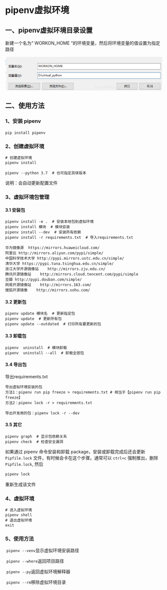 # pipenv虚拟环境

## 一、pipenv虚拟环境目录设置

新建一个名为“ WORKON_HOME ”的环境变量，然后将环境变量的值设置为指定路径

![image-20220117164015304](imge\pipenv虚拟环境.assets\image-20220117164015304.png)

## 二、使用方法

### 1、安装 pipenv

`pip install pipenv`

### 2、创建虚拟环境

```
# 创建虚拟环境
pipenv install

pipenv --python 3.7  # 也可指定具体版本
```

说明：会自动更新配置文件

### 3、虚拟环境包管理

#### 3.1 安装包

```
pipenv install -e .  # 安装本地包到虚拟环境
pipenv install 模块  # 模块安装
pipenv install --dev  # 安装所有依赖
pipenv install -r requirements.txt  # 导入requirements.txt

华为镜像源  https://mirrors.huaweicloud.com/
阿里云 http://mirrors.aliyun.com/pypi/simple/
中国科学技术大学 http://pypi.mirrors.ustc.edu.cn/simple/
清华大学 https://pypi.tuna.tsinghua.edu.cn/simple/
浙江大学开源镜像站    http://mirrors.zju.edu.cn/
腾讯开源镜像站    http://mirrors.cloud.tencent.com/pypi/simple
豆瓣 http://pypi.douban.com/simple/
网易开源镜像站    http://mirrors.163.com/
搜狐开源镜像    http://mirrors.sohu.com/
```

#### 3.2 更新包

```
pipenv update 模块名  # 更新指定包
pipenv update  # 更新所有包
pipenv update --outdated  # 打印所有要更新的包
```

#### 3.3 卸载包

```
pipenv  uninstall  # 模块卸载
pipenv  uninstall --all  # 卸载全部包
```

#### 3.4 导出包

导出requirements.txt

```
导出虚拟环境安装的包
方法1：pipenv run pip freeze > requirements.txt # 相当于【pipenv run pip freeze】
方法2：pipenv lock -r > requirements.txt

导出开发用的包：pipenv lock -r --dev
```

#### 3.5 其它

```
pipenv graph  # 显示包依赖关系
pipenv check  # 检查安全漏洞
```

如果通过 pipenv 命令安装和卸载 package，安装或卸载完成后还会更新 `Pipfile.lock` 文件，有时候会卡在这个步骤。通常可以 `ctrl+c` 强制推出，删除 `Pipfile.lock`, 然后

```bash
pipenv lock
```

重新生成该文件

### 4、虚拟环境

```text
# 进入虚拟环境
pipenv shell
# 退出虚拟环境
exit
```

### 5、使用方法

​	    `pipenv --venv`显示虚拟环境安装路径

​		`pipenv --where`返回项目路径

​		`pipenv --py`返回虚拟环境解释器

​		`pipenv --rm`移除虚拟环境目录





